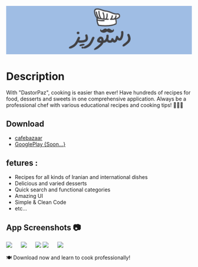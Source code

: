 ![App Screenshot](https://raw.githubusercontent.com/ShahramKhandagi/CookGuide/refs/heads/master/app/src/main/Mask%20Group%201.png)

# Description

 With "DastorPaz", cooking is easier than ever!
Have hundreds of recipes for food, desserts and sweets in one comprehensive application. Always be a professional chef with various educational recipes and cooking tips! 👨‍🍳🔥

## Download 
* [cafebazaar](https://cafebazaar.ir/app/ir.shahramkhandagi.cookguide)
* [GooglePlay {Soon...}]()

## fetures :
- Recipes for all kinds of Iranian and international dishes
- Delicious and varied desserts
- Quick search and functional categories
- Amazing UI
- Simple & Clean Code
- etc...

## App Screenshots 📷
<img src="[readme/iPhone%20–%202.png](https://raw.githubusercontent.com/ShahramKhandagi/CookGuide/refs/heads/master/app/src/main/iPhone%20%E2%80%93%201.png)" width="250"/> &nbsp;&nbsp;&nbsp;&nbsp; <img src="readme/iPhone%20–%203.png" width="250"/> &nbsp;&nbsp;&nbsp;&nbsp; <img src="readme/iPhone%20–%204.png" width="250"/> 
<img src="readme/iPhone%20–%205.png" width="250"/> &nbsp;&nbsp;&nbsp;&nbsp; <img src="readme/5.jpg" width="250"/>

🍽️ Download now and learn to cook professionally!
